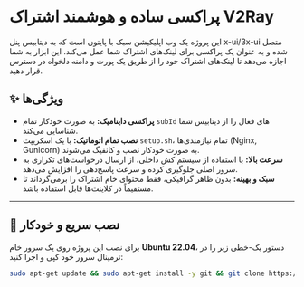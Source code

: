 # پراکسی ساده و هوشمند اشتراک V2Ray

این پروژه یک وب اپلیکیشن سبک با پایتون است که به دیتابیس پنل x-ui/3x-ui متصل شده و به عنوان یک پراکسی برای لینک‌های اشتراک شما عمل می‌کند. این ابزار به شما اجازه می‌دهد تا لینک‌های اشتراک خود را از طریق یک پورت و دامنه دلخواه در دسترس قرار دهید.

## ✨ ویژگی‌ها

- **پراکسی داینامیک:** به صورت خودکار تمام `subId` های فعال را از دیتابیس شما شناسایی می‌کند.
- **نصب تمام اتوماتیک:** با یک اسکریپت `setup.sh`، تمام نیازمندی‌ها (Nginx, Gunicorn) به صورت خودکار نصب و کانفیگ می‌شوند.
- **سرعت بالا:** با استفاده از سیستم کش داخلی، از ارسال درخواست‌های تکراری به سرور اصلی جلوگیری کرده و سرعت پاسخ‌دهی را افزایش می‌دهد.
- **سبک و بهینه:** بدون ظاهر گرافیکی، فقط محتوای خام اشتراک را برمی‌گرداند تا مستقیماً در کلاینت‌ها قابل استفاده باشد.

---

## 🚀 نصب سریع و خودکار

برای نصب این پروژه روی یک سرور خام **Ubuntu 22.04**، دستور یک-خطی زیر را در ترمینال سرور خود کپی و اجرا کنید:

```bash
sudo apt-get update && sudo apt-get install -y git && git clone https://github.com/smblue07/v2ray-sub-proxy-.git && cd v2ray-sub-proxy- && chmod +x setup.sh && ./setup.sh
